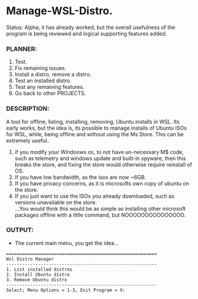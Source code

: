 # Manage-WSL-Distro.
Status: Alpha; it has already worked, but the overall usefulness of the program is being reviewed and logical supporting features added.

### PLANNER:
1. Test.
2. Fix remaining issues.
3. Install a distro, remove a distro.
4. Test an installed distro.
5. Test any remaining features.
6. Go back to other PROJECTS.

### DESCRIPTION:
A tool for offline, listing, installing, removing, Ubuntu installs in WSL. Its early works, but the idea is, its possible to manage installs of Ubuntu ISOs for WSL, while, being offline and without using the Ms Store. This can be extremely useful..
1. if you modify your Windoows os, to not have un-necessary M$ code, such as telemetry and windows update and built-in spyware, then this breaks the store, and fixing the store would otherwise require reinstall of OS.
2. If you have low bandwidth, as the isos are now ~6GB.
3. If you have privacy concerns, as it is microsofts own copy of ubuntu on the store.
4. If you just want to use the ISOs you already downloaded, such as versions unavailable on the store.
<br> ...You would think this would be as simple as installing other microsoft packages offline with a little command, but NOOOOOOOOOOOOOOO.

### OUTPUT:
- The current main menu, you get the idea...
```
=========================================================
Wsl Distro Manager
---------------------------------------------------------
1. List installed distros
2. Install Ubuntu distro
3. Remove Ubuntu distro
---------------------------------------------------------
Select; Menu Options = 1-3, Exit Program = X:
```
